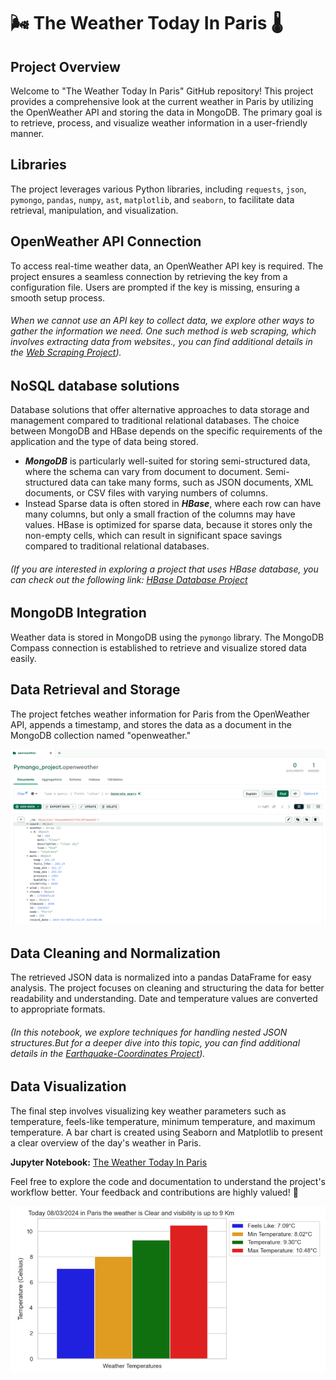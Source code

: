 # 🌬️ The Weather Today In Paris 🌡️

## Project Overview
Welcome to "The Weather Today In Paris" GitHub repository! This project provides a comprehensive look at the current weather in Paris by utilizing the OpenWeather API and storing the data in MongoDB. The primary goal is to retrieve, process, and visualize weather information in a user-friendly manner.

## Libraries
The project leverages various Python libraries, including `requests`, `json`, `pymongo`, `pandas`, `numpy`, `ast`, `matplotlib`, and `seaborn`, to facilitate data retrieval, manipulation, and visualization.

## OpenWeather API Connection
To access real-time weather data, an OpenWeather API key is required. The project ensures a seamless connection by retrieving the key from a configuration file. Users are prompted if the key is missing, ensuring a smooth setup process.

###### When we cannot use an API key to collect data, we explore other ways to gather the information we need. One such method is web scraping, which involves extracting data from websites., you can find additional details in the [Web Scraping Project](https://github.com/CatelloTheDataProjectManager/Web_Scrapping/blob/main/README.md)).

## NoSQL database solutions

Database solutions that offer alternative approaches to data storage and management compared to traditional relational databases. The choice between MongoDB and HBase depends on the specific requirements of the application and the type of data being stored.

- ***MongoDB*** is particularly well-suited for storing semi-structured data, where the schema can vary from document to document. Semi-structured data can take many forms, such as JSON documents, XML documents, or CSV files with varying numbers of columns.
- Instead Sparse data is often stored in ***HBase***, where each row can have many columns, but only a small fraction of the columns may have values. HBase is optimized for sparse data, because it stores only the non-empty cells, which can result in significant space savings compared to traditional relational databases.

###### (If you are interested in exploring a project that uses HBase database, you can check out the following link: [HBase Database Project](https://github.com/CatelloTheDataProjectManager/HBaseDatabase/blob/main/README.md)

## MongoDB Integration
Weather data is stored in MongoDB using the `pymongo` library. The MongoDB Compass connection is established to retrieve and visualize stored data easily.

## Data Retrieval and Storage
The project fetches weather information for Paris from the OpenWeather API, appends a timestamp, and stores the data as a document in the MongoDB collection named "openweather."

<img src="https://github.com/CatelloTheDataProjectManager/The-Weather-Today-In-Paris/blob/main/PyMongoData.png" width="600">

## Data Cleaning and Normalization
The retrieved JSON data is normalized into a pandas DataFrame for easy analysis. The project focuses on cleaning and structuring the data for better readability and understanding. Date and temperature values are converted to appropriate formats.

###### (In this notebook, we explore techniques for handling nested JSON structures.But for a deeper dive into this topic, you can find additional details in the [Earthquake-Coordinates Project](https://github.com/CatelloTheDataProjectManager/Earthquake-Coordinates/blob/main/README.md)).



## Data Visualization
The final step involves visualizing key weather parameters such as temperature, feels-like temperature, minimum temperature, and maximum temperature. A bar chart is created using Seaborn and Matplotlib to present a clear overview of the day's weather in Paris.

**Jupyter Notebook:** [The Weather Today In Paris](https://github.com/CatelloTheDataProjectManager/The-Weather-Today-In-Paris/blob/main/The%20Weather%20Today%20In%20Paris.ipynb)

Feel free to explore the code and documentation to understand the project's workflow better. Your feedback and contributions are highly valued! 🚀

<img src="https://github.com/CatelloTheDataProjectManager/The-Weather-Today-In-Paris/blob/main/weather_temperatures_in_paris.png" width="600">





